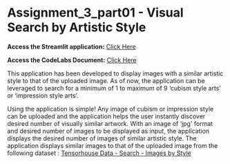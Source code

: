 # Assignment_3_part01 - Visual Search by Artistic Style

**Access the Streamlit application:** [Click Here](https://assignment3part01.streamlit.app)

**Access the CodeLabs Document:** [Click Here](https://codelabs-preview.appspot.com/?file_id=11wvYnPBgPRSQ2Vl6WJofNutzmoaWP9N-PE-SW4ksNMQ#0)

This application has been developed to display images with a similar artistic style to that of the uploaded image. As of now, the application can be leveraged to search for a minimum of 1 to maximum of 9 ‘cubism style arts' or ‘impression style arts'.

Using the application is simple! Any image of cubism or impression style can be uploaded and the application helps the user instantly discover desired number of visually similar artwork. With an image of ‘jpg' format and desired number of images to be displayed as input, the application displays the desired number of images of similar artistic style. The application displays similar images to that of the uploaded image from the following dataset : [Tensorhouse Data - Search - Images by Style](https://github.com/ikatsov/tensor-house-data/tree/master/search/images-by-style)


